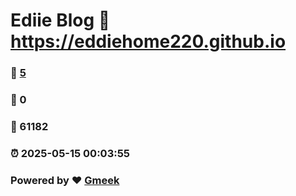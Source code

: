 # Ediie Blog :link: https://eddiehome220.github.io 
### :page_facing_up: [5](https://eddiehome220.github.io/tag.html) 
### :speech_balloon: 0 
### :hibiscus: 61182 
### :alarm_clock: 2025-05-15 00:03:55 
### Powered by :heart: [Gmeek](https://github.com/Meekdai/Gmeek)
